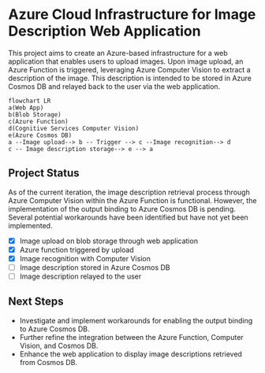 # Azure Cloud Infrastructure for Image Description Web Application

This project aims to create an Azure-based infrastructure for a web application that enables users to upload images. Upon image upload, an Azure Function is triggered, leveraging Azure Computer Vision to extract a description of the image. This description is intended to be stored in Azure Cosmos DB and relayed back to the user via the web application.

```mermaid
flowchart LR
a(Web App)
b(Blob Storage)
c(Azure Function)
d(Cognitive Services Computer Vision)
e(Azure Cosmos DB)
a --Image upload--> b -- Trigger --> c --Image recognition--> d
c -- Image description storage--> e --> a

```

## Project Status

As of the current iteration, the image description retrieval process through Azure Computer Vision within the Azure Function is functional. However, the implementation of the output binding to Azure Cosmos DB is pending. Several potential workarounds have been identified but have not yet been implemented.

- [x] Image upload on blob storage through web application
- [x] Azure function triggered by upload
- [x] Image recognition with Computer Vision
- [ ] Image description stored in Azure Cosmos DB
- [ ] Image description relayed to the user

## Next Steps

- Investigate and implement workarounds for enabling the output binding to Azure Cosmos DB.
- Further refine the integration between the Azure Function, Computer Vision, and Cosmos DB.
- Enhance the web application to display image descriptions retrieved from Cosmos DB.